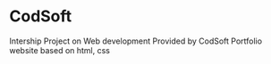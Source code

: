 # CodSoft
Intership Project on Web development Provided by CodSoft Portfolio website based on html, css
